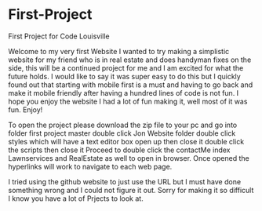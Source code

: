 # First-Project
First Project for Code Louisville


Welcome to my very first Website 
I wanted to try making a simplistic website for my friend who is in real estate and does handyman fixes on the side, this will be a continued project for me
and I am excited for what the future holds. I would like to say it was super easy to do this but I quickly found out that starting with mobile
first is a must and having to go back and make it mobile friendly after having a hundred lines of code is not fun. I hope you enjoy the website
I had a lot of fun making it, well most of it was fun. Enjoy!

To open the project please download the zip file to your pc and go into folder first project master
double click Jon Website folder
double click styles which will have a text editor box open up then close it
double click the scripts then close it 
Proceed to double click the contactMe index Lawnservices and RealEstate as well to open in browser.
Once opened the hyperlinks will work to navigate to each web page.

I tried using the github website to just use the URL but I must have done something wrong and I could not figure it out. 
Sorry for making it so difficult I know you have a lot of Prjects to look at. 
